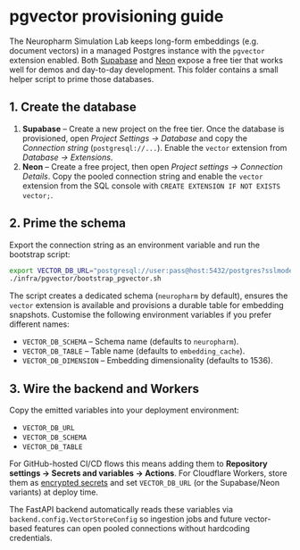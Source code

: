 # pgvector provisioning guide

The Neuropharm Simulation Lab keeps long-form embeddings (e.g. document
vectors) in a managed Postgres instance with the `pgvector` extension enabled.
Both [Supabase](https://supabase.com) and [Neon](https://neon.tech) expose a
free tier that works well for demos and day-to-day development. This folder
contains a small helper script to prime those databases.

## 1. Create the database

1. **Supabase** – Create a new project on the free tier. Once the database is
   provisioned, open *Project Settings → Database* and copy the *Connection
   string* (`postgresql://...`). Enable the `vector` extension from *Database →
   Extensions*.
2. **Neon** – Create a free project, then open *Project settings → Connection
   Details*. Copy the pooled connection string and enable the `vector`
   extension from the SQL console with `CREATE EXTENSION IF NOT EXISTS vector;`.

## 2. Prime the schema

Export the connection string as an environment variable and run the bootstrap
script:

```bash
export VECTOR_DB_URL="postgresql://user:pass@host:5432/postgres?sslmode=require"
./infra/pgvector/bootstrap_pgvector.sh
```

The script creates a dedicated schema (`neuropharm` by default), ensures the
`vector` extension is available and provisions a durable table for embedding
snapshots. Customise the following environment variables if you prefer
different names:

- `VECTOR_DB_SCHEMA` – Schema name (defaults to `neuropharm`).
- `VECTOR_DB_TABLE` – Table name (defaults to `embedding_cache`).
- `VECTOR_DB_DIMENSION` – Embedding dimensionality (defaults to 1536).

## 3. Wire the backend and Workers

Copy the emitted variables into your deployment environment:

- `VECTOR_DB_URL`
- `VECTOR_DB_SCHEMA`
- `VECTOR_DB_TABLE`

For GitHub-hosted CI/CD flows this means adding them to **Repository settings →
Secrets and variables → Actions**. For Cloudflare Workers, store them as
[encrypted secrets](https://developers.cloudflare.com/workers/configuration/secrets/)
and set `VECTOR_DB_URL` (or the Supabase/Neon variants) at deploy time.

The FastAPI backend automatically reads these variables via
`backend.config.VectorStoreConfig` so ingestion jobs and future vector-based
features can open pooled connections without hardcoding credentials.
